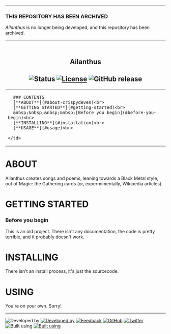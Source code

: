 <!--
  Github Repository Template (https://github.com/APrettyCoolProgram/dotfiles-templates-and-gists-etc)
  Version: Version 20.7.200728.1200
  Authors: development@aprettycoolprogram.com
  Additional documentation: /AppResource/Doc/Proj/
-->

***
### THIS REPOSITORY HAS BEEN ARCHIVED
*Ailanthus* is no longer being developed, and this repository has been archived.

***

<h2 align="center">
  <br>
  Ailanthus
  <br>
</h2>

<h2 align="center">

  ![Status](https://img.shields.io/badge/status-archived-red.svg)
  [![License](https://img.shields.io/github/license/aprettycoolprogram/github-repository-template)](https://www.apache.org/licenses/LICENSE-2.0)
  ![GitHub release](https://img.shields.io/github/release/aprettycoolprogram/github-repository-template?label=latest%20release)

</h2>

<table>
  <tr>
    <td img src="repodata/img/spacer.png" alt="blank-spacer" width="800" height="1">

      ### CONTENTS
      [**ABOUT**](#about-crispydeven)<br>
      [**GETTING STARTED**](#getting-started)<br>
      &nbsp;&nbsp;&nbsp;&nbsp;[Before you begin](#before-you-begin)<br>
      [**INSTALLING**](#installation)<br>
      [**USAGE**](#usage)<br>

    </td>
  </tr>
</table>

# ABOUT
Ailanthus creates songs and poems, leaning towards a Black Metal style, out of Magic: the Gathering cards (or, expermimentally, Wikipedia articles).

# GETTING STARTED
### Before you begin
This is an old project. There isn't any documentation, the code is pretty terrible, and it probably doesn't work.

# INSTALLING
There isn't an install process, it's just the sourcecode. 

# USING
You're on your own. Sorry!

***

![Developed by](https://img.shields.io/badge/developed%20by-black.svg)&nbsp;[![Developed by](https://img.shields.io/badge/A%20Pretty%20Cool%20Program-17806D.svg)](https://aprettycoolprogram.com)&nbsp;[![Feedback](https://img.shields.io/badge/feedback@aprettycoolprogram.com-17806D.svg)](mailto:feedback@aprettycoolprogram.com)&nbsp;[![GitHub](https://img.shields.io/github/followers/aprettycoolprogram.svg?label=GitHub&style=social)](https://github.com/aprettycoolprogram)&nbsp;[![Twitter](https://img.shields.io/twitter/follow/aprettycoolprog.svg?label=Twitter&style=social)](https://twitter.com/aprettycoolprog)&nbsp;
<br>
![Built using](https://img.shields.io/badge/built%20using-black.svg)&nbsp;[![Built using](https://img.shields.io/badge/github--repository--template-blue.svg)](https://github.com/APrettyCoolProgram/dotfiles-templates-and-gists-etc)&nbsp;